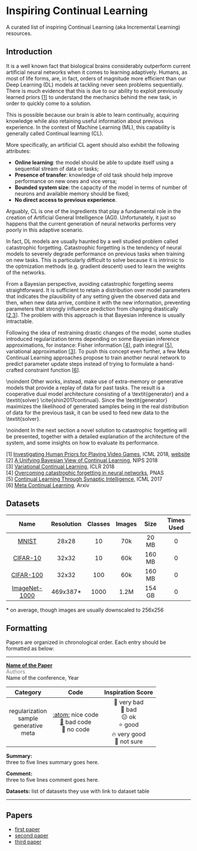 # Inspiring Continual Learning
A curated list of inspiring Continual Learning (aka Incremental Learning) resources.

## <a name="intro"></a>Introduction

It is a well known fact that biological brains considerably outperform current artificial neural networks when it comes to learning adaptively. Humans, as most of life forms, are, in fact, orders of magnitude more efficient than our Deep Learning (DL) models at tackling never seen problems sequentially. There is much evidence that this is due to our ability to exploit previously learned priors [[1](#ref1)] to understand the mechanics behind the new task, in order to quickly come to a solution.

This is possible because our brain is able to learn continually, acquiring knowledge while also retaining useful information about previous experience. In the context of Machine Learning (ML), this capability is generally called Continual learning (CL).

More specifically, an artificial CL agent should also exhibit the following attributes:
- **Online learning**: the model should be able to update itself using a sequential stream of data or tasks;
- **Presence of transfer**: knowledge of old task should help improve performance on new ones and vice versa;
- **Bounded system size**: the capacity of the model in terms of number of neurons and available memory should be fixed;
- **No direct access to previous experience**.

Arguably, CL is one of the ingredients that play a fundamental role in the creation of Artificial General Intelligence (AGI). Unfortunately, it just so happens that the current generation of neural networks performs very poorly in this adaptive scenario.

In fact, DL models are usually haunted by a well studied problem called catastrophic forgetting. Catastrophic forgetting is the tendency of neural models to severely degrade performance on previous tasks when training on new tasks. This is particularly difficult to solve because it is intrinsic to the optmization methods (e.g. gradient descent) used to learn the weights of the networks.

From a Bayesian perspective, avoiding catastrophic forgetting seems straightforward. It is sufficient to retain a distribution over model parameters that indicates the plausibility of any setting given the observed data and then, when new data arrive, combine it with the new information, preventing parameters that strongly influence prediction from changing drastically [[2](#ref2),[3](#ref3)]. The problem with this approach is that Bayesian inference is usually intractable.

Following the idea of restraining drastic changes of the model, some studies introduced regularization terms depending on some Bayesian inference approximations, for instance:  Fisher information [[4](#ewc)], path integral [[5](#ref5)], variational approximation [[3](#ref3)]. To push this concept even further, a few Meta Continual Learning approaches propose to train another neural network to predict parameter update steps instead of trying to formulate a hand-crafted constraint function [[6](#ref6)].

\noindent Other works, instead, make use of extra-memory or generative models that provide a replay of data for past tasks. The result is a cooperative dual model architecture consisting of a \textit{generator} and a \textit{solver} \cite{shin2017continual}. Since the \textit{generator} maximizes the likelihood of generated samples being in the real distribution of data for the previous task, it can be used to feed new data to the \textit{solver}.

\noindent In the next section a novel solution to catastrophic forgetting will be presented, together with a detailed explanation of the architecture of the system, and some insights on how to evaluate its performance.

<a name="ref1"></a>[1] [Investigating Human Priors for Playing Video Games](https://arxiv.org/pdf/1802.10217.pdf), ICML 2018, [website](https://rach0012.github.io/humanRL_website/)<br/>
<a name="ref2"></a>[2] [A Unifying Bayesian View of Continual Learning](https://arxiv.org/abs/1902.06494), NIPS 2018<br/>
<a name="ref3"></a>[3] [Variational Continual Learning](https://arxiv.org/abs/1710.10628), ICLR 2018<br/>
<a name="ref4"></a>[4] [Overcoming catastrophic forgetting in neural networks](https://arxiv.org/abs/1612.00796), PNAS<br/>
<a name="ref5"></a>[5] [Continual Learning Through Synaptic Intelligence](https://arxiv.org/abs/1703.04200), ICML 2017<br/>
<a name="ref6"></a>[6] [Meta Continual Learning](https://arxiv.org/abs/1806.06928), Arxiv

## <a name="datasets"></a>Datasets
| Name | Resolution | Classes | Images | Size | Times Used |
|:-:|:-:|:-:|:-:|:-:|:-:|
| <a name="cifar-10"></a>[MNIST][web:mnist] | 28x28 | 10 | 70k | 20 MB | 0 |
| <a name="cifar-10"></a>[CIFAR-10][web:cifar] | 32x32 | 10 | 60k | 160 MB | 0 |
| <a name="cifar-100"></a>[CIFAR-100][web:cifar] | 32x32 | 100 | 60k | 160 MB | 0 |
| <a name="cifar-1000"></a>[ImageNet-1000][web:imagenet1000] | 469x387* | 1000 | 1.2M | 154 GB | 0 |

[web:mnist]:http://yann.lecun.com/exdb/mnist/
[web:cifar]: https://www.cs.toronto.edu/~kriz/cifar.html
[web:imagenet1000]: http://www.image-net.org/download-images

\* on average, though images are usually downscaled to 256x256

## <a name="formatting"></a>Formatting
Papers are organized in chronological order. Each entry should be formatted as below:

---

<a name="paper_id"></a>**[Name of the Paper][paper:paper_id]**
<br/>
<span style="color:grey">Authors</span><br/>
Name of the conference, Year<br/>

| Category | Code | Inspiration Score |
|:-:|:-:|:-:|
| regularization <br/> sample <br/> generative <br/> meta | [:atom:][code:paper_id] nice code <br/> [:toilet:][code:paper_id] bad code<br/> :no_entry_sign:	 no code | :poop: very bad <br/> :face_with_head_bandage: bad <br/> :neutral_face: ok <br/> :star: good <br/> :fire: very good <br/> :thinking: not sure |

**Summary:**<br/>
three to five lines summary goes here.

**Comment:**<br/>
three to five lines comment goes here.

**Datasets:** list of datasets they use with link to dataset table


[paper:paper_id]: https://arxiv.org
[code:paper_id]: https://github.com

---

## <a name="papers"></a>Papers

- [first paper](#paper_id)
- [second paper](#paper_id)
- [third paper](#paper_id)
